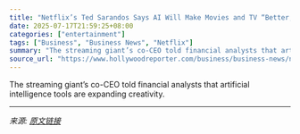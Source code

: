 ```yaml
---
title: "Netflix’s Ted Sarandos Says AI Will Make Movies and TV “Better, Not Just Cheaper”"
date: 2025-07-17T21:59:25+08:00
categories: ["entertainment"]
tags: ["Business", "Business News", "Netflix"]
summary: "The streaming giant’s co-CEO told financial analysts that artificial intelligence tools are expanding creativity."
source_url: "https://www.hollywoodreporter.com/business/business-news/netflixs-ted-sarandos-gen-ai-1236319038/"
---
```


The streaming giant’s co-CEO told financial analysts that artificial intelligence tools are expanding creativity.

---

*来源: [原文链接](https://www.hollywoodreporter.com/business/business-news/netflixs-ted-sarandos-gen-ai-1236319038/)*
